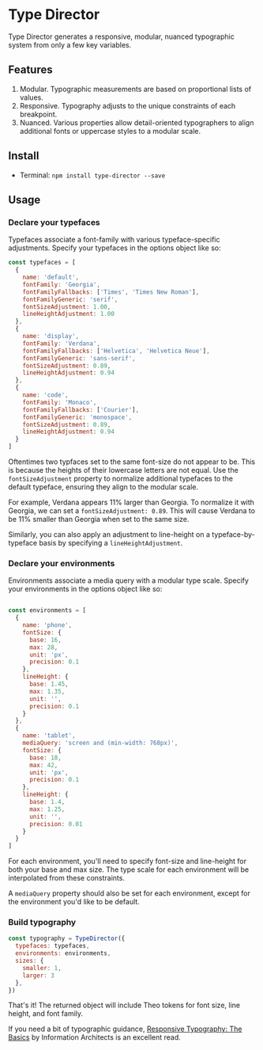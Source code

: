 
# Type Director

Type Director generates a responsive, modular, nuanced typographic system from only a few key variables.



## Features

1. Modular. Typographic measurements are based on proportional lists of values. 
2. Responsive. Typography adjusts to the unique constraints of each breakpoint.
3. Nuanced. Various properties allow detail-oriented typographers to align additional fonts or uppercase styles to a modular scale.



## Install 

* Terminal: `npm install type-director --save`



## Usage

### Declare your typefaces

Typefaces associate a font-family with various typeface-specific adjustments. Specify your typefaces in the options object like so:

```js
const typefaces = [
  {
    name: 'default',
    fontFamily: 'Georgia',
    fontFamilyFallbacks: ['Times', 'Times New Roman'],
    fontFamilyGeneric: 'serif',
    fontSizeAdjustment: 1.00,
    lineHeightAdjustment: 1.00
  },
  {
    name: 'display',
    fontFamily: 'Verdana',
    fontFamilyFallbacks: ['Helvetica', 'Helvetica Neue'],
    fontFamilyGeneric: 'sans-serif',
    fontSizeAdjustment: 0.89,
    lineHeightAdjustment: 0.94
  },
  {
    name: 'code',
    fontFamily: 'Monaco',
    fontFamilyFallbacks: ['Courier'],
    fontFamilyGeneric: 'monospace',
    fontSizeAdjustment: 0.89,
    lineHeightAdjustment: 0.94
  }
]

```

Oftentimes two typfaces set to the same font-size do not appear to be. This is because the heights of their lowercase letters are not equal. Use the `fontSizeAdjustment` property to normalize additional typefaces to the default typeface, ensuring they align to the modular scale.

For example, Verdana appears 11% larger than Georgia. To normalize it with Georgia, we can set a `fontSizeAdjustment: 0.89`. This will cause Verdana to be 11% smaller than Georgia when set to the same size.

Similarly, you can also apply an adjustment to line-height on a typeface-by-typeface basis by specifying a `lineHeightAdjustment`.



### Declare your environments

Environments associate a media query with a modular type scale. Specify your environments in the options object like so:

```js

const environments = [ 
  {
    name: 'phone',
    fontSize: {
      base: 16,
      max: 28,
      unit: 'px',
      precision: 0.1
    },
    lineHeight: {
      base: 1.45,
      max: 1.35,
      unit: '',
      precision: 0.1
    }
  },
  {
    name: 'tablet',
    mediaQuery: 'screen and (min-width: 768px)',
    fontSize: {
      base: 18,
      max: 42,
      unit: 'px',
      precision: 0.1
    },
    lineHeight: {
      base: 1.4,
      max: 1.25,
      unit: '',
      precision: 0.01
    }
  }
]
```
For each environment, you'll need to specify font-size and line-height for both your base and max size. The type scale for each environment will be interpolated from these constraints.

A `mediaQuery` property should also be set for each environment, except for the environment you'd like to be default.



### Build typography

```js
const typography = TypeDirector({
  typefaces: typefaces,
  environments: environments,
  sizes: {
    smaller: 1,
    larger: 3
  },
})
```

That's it! The returned object will include Theo tokens for font size, line height, and font family.

If you need a bit of typographic guidance, [Responsive Typography: The Basics](https://ia.net/know-how/responsive-typography-the-basics 'Responsive Typography: The Basics') by Information Architects is an excellent read.

